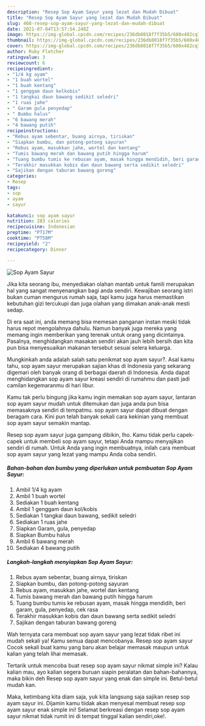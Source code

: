 ```yaml
---
description: "Resep Sop Ayam Sayur yang lezat dan Mudah Dibuat"
title: "Resep Sop Ayam Sayur yang lezat dan Mudah Dibuat"
slug: 468-resep-sop-ayam-sayur-yang-lezat-dan-mudah-dibuat
date: 2021-07-04T13:57:54.248Z
image: https://img-global.cpcdn.com/recipes/236db8018f7f35b5/680x482cq70/sop-ayam-sayur-foto-resep-utama.jpg
thumbnail: https://img-global.cpcdn.com/recipes/236db8018f7f35b5/680x482cq70/sop-ayam-sayur-foto-resep-utama.jpg
cover: https://img-global.cpcdn.com/recipes/236db8018f7f35b5/680x482cq70/sop-ayam-sayur-foto-resep-utama.jpg
author: Ruby Fletcher
ratingvalue: 3
reviewcount: 6
recipeingredient:
- "1/4 kg ayam"
- "1 buah wortel"
- "1 buah kentang"
- "1 genggam daun kolkobis"
- "1 tangkai daun bawang sedikit seledri"
- "1 ruas jahe"
- " Garam gula penyedap"
- " Bumbu halus"
- "6 bawang merah"
- "4 bawang putih"
recipeinstructions:
- "Rebus ayam sebentar, buang airnya, tiriskan"
- "Siapkan bumbu, dan potong-potong sayuran"
- "Rebus ayam, masukkan jahe, wortel dan kentang"
- "Tumis bawang merah dan bawang putih hingga harum"
- "Tuang bumbu tumis ke rebusan ayam, masak hingga mendidih, beri garam, gula, penyedap, cek rasa"
- "Terakhir masukkan kobis dan daun bawang serta sedikit seledri"
- "Sajikan dengan taburan bawang goreng"
categories:
- Resep
tags:
- sop
- ayam
- sayur

katakunci: sop ayam sayur 
nutrition: 283 calories
recipecuisine: Indonesian
preptime: "PT17M"
cooktime: "PT58M"
recipeyield: "2"
recipecategory: Dinner

---
```



![Sop Ayam Sayur](https://img-global.cpcdn.com/recipes/236db8018f7f35b5/680x482cq70/sop-ayam-sayur-foto-resep-utama.jpg)

Jika kita seorang ibu, menyediakan olahan mantab untuk famili merupakan hal yang sangat menyenangkan bagi anda sendiri. Kewajiban seorang istri bukan cuman mengurus rumah saja, tapi kamu juga harus memastikan kebutuhan gizi tercukupi dan juga olahan yang dimakan anak-anak mesti sedap.

Di era  saat ini, anda memang bisa memesan panganan instan meski tidak harus repot mengolahnya dahulu. Namun banyak juga mereka yang memang ingin memberikan yang terenak untuk orang yang dicintainya. Pasalnya, menghidangkan masakan sendiri akan jauh lebih bersih dan kita pun bisa menyesuaikan makanan tersebut sesuai selera keluarga. 



Mungkinkah anda adalah salah satu penikmat sop ayam sayur?. Asal kamu tahu, sop ayam sayur merupakan sajian khas di Indonesia yang sekarang digemari oleh banyak orang di berbagai daerah di Indonesia. Anda dapat menghidangkan sop ayam sayur kreasi sendiri di rumahmu dan pasti jadi camilan kegemaranmu di hari libur.

Kamu tak perlu bingung jika kamu ingin memakan sop ayam sayur, lantaran sop ayam sayur mudah untuk ditemukan dan juga anda pun bisa memasaknya sendiri di tempatmu. sop ayam sayur dapat dibuat dengan beragam cara. Kini pun telah banyak sekali cara kekinian yang membuat sop ayam sayur semakin mantap.

Resep sop ayam sayur juga gampang dibikin, lho. Kamu tidak perlu capek-capek untuk membeli sop ayam sayur, tetapi Anda mampu menyajikan sendiri di rumah. Untuk Anda yang ingin membuatnya, inilah cara membuat sop ayam sayur yang lezat yang mampu Anda coba sendiri.

<!--inarticleads1-->

##### Bahan-bahan dan bumbu yang diperlukan untuk pembuatan Sop Ayam Sayur:

1. Ambil 1/4 kg ayam
1. Ambil 1 buah wortel
1. Sediakan 1 buah kentang
1. Ambil 1 genggam daun kol/kobis
1. Sediakan 1 tangkai daun bawang, sedikit seledri
1. Sediakan 1 ruas jahe
1. Siapkan  Garam, gula, penyedap
1. Siapkan  Bumbu halus
1. Ambil 6 bawang merah
1. Sediakan 4 bawang putih




<!--inarticleads2-->

##### Langkah-langkah menyiapkan Sop Ayam Sayur:

1. Rebus ayam sebentar, buang airnya, tiriskan
1. Siapkan bumbu, dan potong-potong sayuran
1. Rebus ayam, masukkan jahe, wortel dan kentang
1. Tumis bawang merah dan bawang putih hingga harum
1. Tuang bumbu tumis ke rebusan ayam, masak hingga mendidih, beri garam, gula, penyedap, cek rasa
1. Terakhir masukkan kobis dan daun bawang serta sedikit seledri
1. Sajikan dengan taburan bawang goreng




Wah ternyata cara membuat sop ayam sayur yang lezat tidak ribet ini mudah sekali ya! Kamu semua dapat mencobanya. Resep sop ayam sayur Cocok sekali buat kamu yang baru akan belajar memasak maupun untuk kalian yang telah lihai memasak.

Tertarik untuk mencoba buat resep sop ayam sayur nikmat simple ini? Kalau kalian mau, ayo kalian segera buruan siapin peralatan dan bahan-bahannya, maka bikin deh Resep sop ayam sayur yang enak dan simple ini. Betul-betul mudah kan. 

Maka, ketimbang kita diam saja, yuk kita langsung saja sajikan resep sop ayam sayur ini. Dijamin kamu tiidak akan menyesal membuat resep sop ayam sayur enak simple ini! Selamat berkreasi dengan resep sop ayam sayur nikmat tidak rumit ini di tempat tinggal kalian sendiri,oke!.

